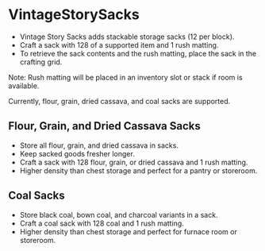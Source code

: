 # VintageStorySacks
- Vintage Story Sacks adds stackable storage sacks (12 per block).
- Craft a sack with 128 of a supported item and 1 rush matting.
- To retrieve the sack contents and the rush matting, place the sack in the crafting grid.

Note: Rush matting will be placed in an inventory slot or stack if room is available.

Currently, flour, grain, dried cassava, and coal sacks are supported.

## Flour, Grain, and Dried Cassava Sacks
- Store all flour, grain, and dried cassava in sacks.
- Keep sacked goods fresher longer.
- Craft a sack with 128 flour, grain, or dried cassava and 1 rush matting.
- Higher density than chest storage and perfect for a pantry or storeroom.

## Coal Sacks
- Store black coal, bown coal, and charcoal variants in a sack.
- Craft a coal sack with 128 coal and 1 rush matting.
- Higher density than chest storage and perfect for furnace room or storeroom.
